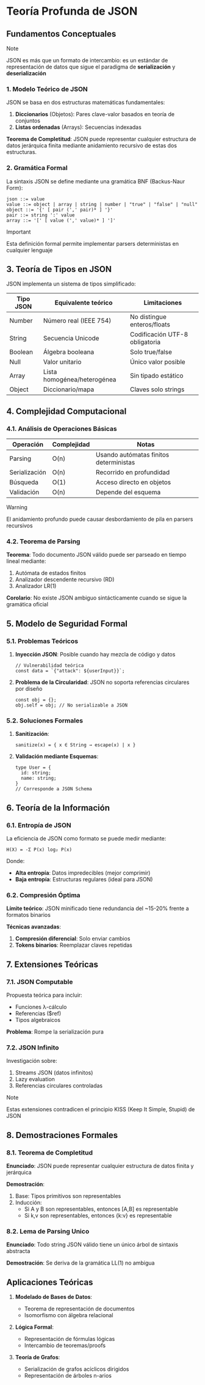 # Teoría Profunda de JSON

## Fundamentos Conceptuales

>[!NOTE]
>JSON es más que un formato de intercambio: es un estándar de representación de datos que sigue el paradigma de **serialización** y **deserialización**

### 1. Modelo Teórico de JSON
JSON se basa en dos estructuras matemáticas fundamentales:
1. **Diccionarios** (Objetos): Pares clave-valor basados en teoría de conjuntos
2. **Listas ordenadas** (Arrays): Secuencias indexadas

**Teorema de Completitud**: JSON puede representar cualquier estructura de datos jerárquica finita mediante anidamiento recursivo de estas dos estructuras.

### 2. Gramática Formal
La sintaxis JSON se define mediante una gramática BNF (Backus-Naur Form):

```
json ::= value
value ::= object | array | string | number | "true" | "false" | "null"
object ::= '{' [ pair (',' pair)* ] '}'
pair ::= string ':' value
array ::= '[' [ value (',' value)* ] ']'
```

>[!IMPORTANT]
>Esta definición formal permite implementar parsers deterministas en cualquier lenguaje

## 3. Teoría de Tipos en JSON

JSON implementa un sistema de tipos simplificado:

| Tipo JSON | Equivalente teórico | Limitaciones |
|-----------|---------------------|--------------|
| Number | Número real (IEEE 754) | No distingue enteros/floats |
| String | Secuencia Unicode | Codificación UTF-8 obligatoria |
| Boolean | Álgebra booleana | Solo true/false |
| Null | Valor unitario | Único valor posible |
| Array | Lista homogénea/heterogénea | Sin tipado estático |
| Object | Diccionario/mapa | Claves solo strings |

## 4. Complejidad Computacional

### 4.1. Análisis de Operaciones Básicas
| Operación | Complejidad | Notas |
|-----------|-------------|-------|
| Parsing | O(n) | Usando autómatas finitos deterministas |
| Serialización | O(n) | Recorrido en profundidad |
| Búsqueda | O(1) | Acceso directo en objetos |
| Validación | O(n) | Depende del esquema |

>[!WARNING]
>El anidamiento profundo puede causar desbordamiento de pila en parsers recursivos

### 4.2. Teorema de Parsing
**Teorema**: Todo documento JSON válido puede ser parseado en tiempo lineal mediante:
1. Autómata de estados finitos
2. Analizador descendente recursivo (RD)
3. Analizador LR(1)

**Corolario**: No existe JSON ambiguo sintácticamente cuando se sigue la gramática oficial

## 5. Modelo de Seguridad Formal

### 5.1. Problemas Teóricos
1. **Inyección JSON**: Posible cuando hay mezcla de código y datos
   ```
   // Vulnerabilidad teórica
   const data = `{"attack": ${userInput}}`;
   ```

2. **Problema de la Circularidad**: JSON no soporta referencias circulares por diseño
   ```
   const obj = {};
   obj.self = obj; // No serializable a JSON
   ```

### 5.2. Soluciones Formales
1. **Sanitización**:
   ```
   sanitize(x) = { x ∈ String → escape(x) | x }
   ```

2. **Validación mediante Esquemas**:
   ```
   type User = {
     id: string;
     name: string;
   }
   // Corresponde a JSON Schema
   ```

## 6. Teoría de la Información

### 6.1. Entropía de JSON
La eficiencia de JSON como formato se puede medir mediante:

```
H(X) = -Σ P(x) log₂ P(x)
```

Donde:
- **Alta entropía**: Datos impredecibles (mejor comprimir)
- **Baja entropía**: Estructuras regulares (ideal para JSON)

### 6.2. Compresión Óptima
**Límite teórico**: JSON minificado tiene redundancia del ~15-20% frente a formatos binarios

**Técnicas avanzadas**:
1. **Compresión diferencial**: Solo enviar cambios
2. **Tokens binarios**: Reemplazar claves repetidas

## 7. Extensiones Teóricas

### 7.1. JSON Computable
Propuesta teórica para incluir:
- Funciones λ-cálculo
- Referencias ($ref)
- Tipos algebraicos

**Problema**: Rompe la serialización pura

### 7.2. JSON Infinito
Investigación sobre:
1. Streams JSON (datos infinitos)
2. Lazy evaluation
3. Referencias circulares controladas

>[!NOTE]
>Estas extensiones contradicen el principio KISS (Keep It Simple, Stupid) de JSON

## 8. Demostraciones Formales

### 8.1. Teorema de Completitud
**Enunciado**: JSON puede representar cualquier estructura de datos finita y jerárquica

**Demostración**:
1. Base: Tipos primitivos son representables
2. Inducción: 
   - Si A y B son representables, entonces [A,B] es representable
   - Si k,v son representables, entonces {k:v} es representable

### 8.2. Lema de Parsing Unico
**Enunciado**: Todo string JSON válido tiene un único árbol de sintaxis abstracta

**Demostración**: Se deriva de la gramática LL(1) no ambigua

## Aplicaciones Teóricas

1. **Modelado de Bases de Datos**: 
   - Teorema de representación de documentos
   - Isomorfismo con álgebra relacional

2. **Lógica Formal**:
   - Representación de fórmulas lógicas
   - Intercambio de teoremas/proofs

3. **Teoría de Grafos**:
   - Serialización de grafos acíclicos dirigidos
   - Representación de árboles n-arios
